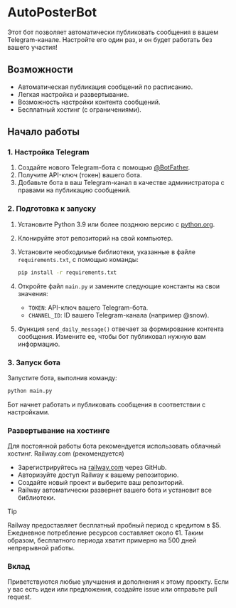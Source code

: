 # AutoPosterBot

Этот бот позволяет автоматически публиковать сообщения в вашем Telegram-канале. Настройте его один раз, и он будет работать без вашего участия!

## Возможности

* Автоматическая публикация сообщений по расписанию.
* Легкая настройка и развертывание.
* Возможность настройки контента сообщений.
* Бесплатный хостинг (с ограничениями).

## Начало работы

### 1. Настройка Telegram

1.  Создайте нового Telegram-бота с помощью [@BotFather](https://t.me/botfather).
2.  Получите API-ключ (токен) вашего бота.
3.  Добавьте бота в ваш Telegram-канал в качестве администратора с правами на публикацию сообщений.

### 2. Подготовка к запуску

1.  Установите Python 3.9 или более позднюю версию с [python.org](https://www.python.org/).
2.  Клонируйте этот репозиторий на свой компьютер.
3.  Установите необходимые библиотеки, указанные в файле `requirements.txt`, с помощью команды:

    ```bash
    pip install -r requirements.txt
    ```

4.  Откройте файл `main.py` и замените следующие константы на свои значения:

    * `TOKEN`: API-ключ вашего Telegram-бота.
    * `CHANNEL_ID`: ID вашего Telegram-канала (например @snow).
5.  Функция `send_daily_message()` отвечает за формирование контента сообщения. Измените ее, чтобы бот публиковал нужную вам информацию.

### 3. Запуск бота

Запустите бота, выполнив команду:

```bash
python main.py
```

Бот начнет работать и публиковать сообщения в соответствии с настройками.

### Развертывание на хостинге
Для постоянной работы бота рекомендуется использовать облачный хостинг.
Railway.com (рекомендуется)
 * Зарегистрируйтесь на [railway.com](https://railway.com/) через GitHub.
 * Авторизуйте доступ Railway к вашему репозиторию.
 * Создайте новый проект и выберите ваш репозиторий.
 * Railway автоматически развернет вашего бота и установит все библиотеки.
> [!TIP]
> Railway предоставляет бесплатный пробный период с кредитом в $5. Ежедневное потребление ресурсов составляет около ¢1. Таким образом, бесплатного периода хватит примерно на 500 дней непрерывной работы.

### Вклад
Приветствуются любые улучшения и дополнения к этому проекту. Если у вас есть идеи или предложения, создайте issue или отправьте pull request.
